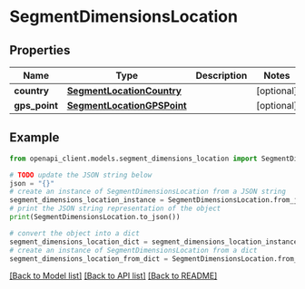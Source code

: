 # SegmentDimensionsLocation


## Properties

Name | Type | Description | Notes
------------ | ------------- | ------------- | -------------
**country** | [**SegmentLocationCountry**](SegmentLocationCountry.md) |  | [optional] 
**gps_point** | [**SegmentLocationGPSPoint**](SegmentLocationGPSPoint.md) |  | [optional] 

## Example

```python
from openapi_client.models.segment_dimensions_location import SegmentDimensionsLocation

# TODO update the JSON string below
json = "{}"
# create an instance of SegmentDimensionsLocation from a JSON string
segment_dimensions_location_instance = SegmentDimensionsLocation.from_json(json)
# print the JSON string representation of the object
print(SegmentDimensionsLocation.to_json())

# convert the object into a dict
segment_dimensions_location_dict = segment_dimensions_location_instance.to_dict()
# create an instance of SegmentDimensionsLocation from a dict
segment_dimensions_location_from_dict = SegmentDimensionsLocation.from_dict(segment_dimensions_location_dict)
```
[[Back to Model list]](../README.md#documentation-for-models) [[Back to API list]](../README.md#documentation-for-api-endpoints) [[Back to README]](../README.md)


